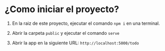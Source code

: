 # ¿Como iniciar el proyecto?

1. En la raiz de este proyecto, ejecutar el comando `npm i` en una terminal.

2. Abrir la carpeta `public` y ejecutar el comando `serve`

3. Abrir la app en la siguiente URL: `http://localhost:5000/todo`